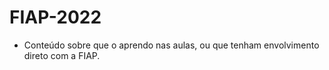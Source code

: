 # FIAP-2022
* Conteúdo sobre que o aprendo nas aulas, ou que tenham envolvimento direto com a FIAP. 

